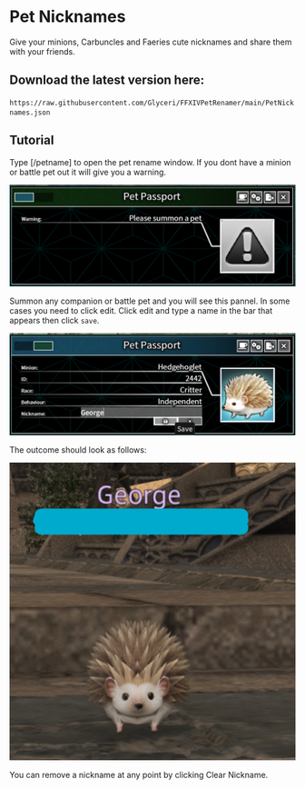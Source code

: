 # Pet Nicknames
Give your minions, Carbuncles and Faeries cute nicknames and share them with your friends.

## Download the latest version here:
`https://raw.githubusercontent.com/Glyceri/FFXIVPetRenamer/main/PetNicknames.json`

## Tutorial
Type [/petname] to open the pet rename window. If you dont have a minion or battle pet out it will give you a warning.

![](https://github.com/Glyceri/FFXIVPetRenamer/blob/main/res/NameWarning.png)

Summon any companion or battle pet and you will see this pannel. In some cases you need to click edit. Click edit and type a name in the bar that appears then click `save`.

![](https://github.com/Glyceri/FFXIVPetRenamer/blob/main/res/NameEnter.png)

The outcome should look as follows:

![](https://github.com/Glyceri/FFXIVPetRenamer/blob/main/res/Outcome.png)

You can remove a nickname at any point by clicking Clear Nickname.
